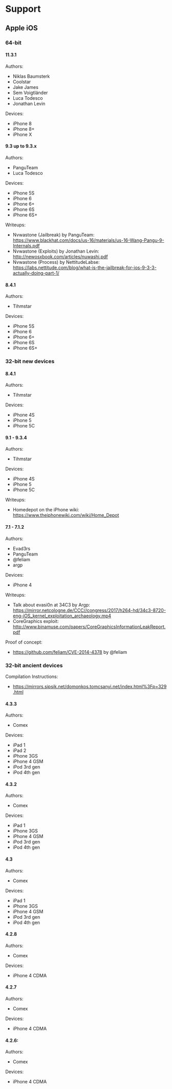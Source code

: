 # Support

## Apple iOS
### 64-bit

#### 11.3.1
Authors:
- Niklas Baumsterk
- Coolstar
- Jake James
- Sem Voigtländer
- Luca Todesco
- Jonathan Levin

Devices:
- iPhone 8
- iPhone 8+
- iPhone X

#### 9.3 up to 9.3.x
Authors:
- PanguTeam
- Luca Todesco

Devices:
- iPhone 5S
- iPhone 6
- iPhone 6+
- iPhone 6S
- iPhone 6S+

Writeups:
- Nvwastone (Jailbreak) by PanguTeam: https://www.blackhat.com/docs/us-16/materials/us-16-Wang-Pangu-9-Internals.pdf
- Nvwastone (Exploits) by Jonathan Levin: http://newosxbook.com/articles/nuwashi.pdf
- Nvwastone (Process) by NettitudeLabse:  https://labs.nettitude.com/blog/what-is-the-jailbreak-for-ios-9-3-3-actually-doing-part-1/

#### 8.4.1
Authors:
- Tihmstar

Devices:
- iPhone 5S
- iPhone 6
- iPhone 6+
- iPhone 6S
- iPhone 6S+

### 32-bit new devices
#### 8.4.1
Authors: 
- Tihmstar

Devices:
- iPhone 4S
- iPhone 5
- iPhone 5C

#### 9.1 - 9.3.4
Authors:
- Tihmstar

Devices:
- iPhone 4S
- iPhone 5
- iPhone 5C

Writeups:
- Homedepot on the iPhone wiki: https://www.theiphonewiki.com/wiki/Home_Depot

#### 7.1 - 7.1.2
Authors:
- Evad3rs
- PanguTeam
- @feliam
- argp

Devices:
- iPhone 4

Writeups:
- Talk about evasi0n at 34C3 by Argp: https://mirror.netcologne.de/CCC//congress/2017/h264-hd/34c3-8720-eng-iOS_kernel_exploitation_archaeology.mp4
- CoreGraphics exploit: http://www.binamuse.com/papers/CoreGraphicsInformationLeakReport.pdf

Proof of concept: 
- https://github.com/feliam/CVE-2014-4378 by @feliam

### 32-bit ancient devices
Compilation Instructions:
- https://mirrors.sipsik.net/domonkos.tomcsanyi.net/index.html%3Fp=329.html

#### 4.3.3
Authors:
- Comex

Devices:
- iPad 1
- iPad 2
- iPhone 3GS
- iPhone 4 GSM
- iPod 3rd gen
- iPod 4th gen

#### 4.3.2
Authors:
- Comex

Devices:
- iPad 1
- iPhone 3GS
- iPhone 4 GSM
- iPod 3rd gen
- iPod 4th gen

#### 4.3
Authors:
- Comex

Devices:
- iPad 1
- iPhone 3GS
- iPhone 4 GSM
- iPod 3rd gen
- iPod 4th gen

#### 4.2.8
Authors:
- Comex

Devices:
- iPhone 4 CDMA

#### 4.2.7
Authors:
- Comex

Devices:
- iPhone 4 CDMA

#### 4.2.6: 
Authors:
- Comex

Devices:
- iPhone 4 CDMA
